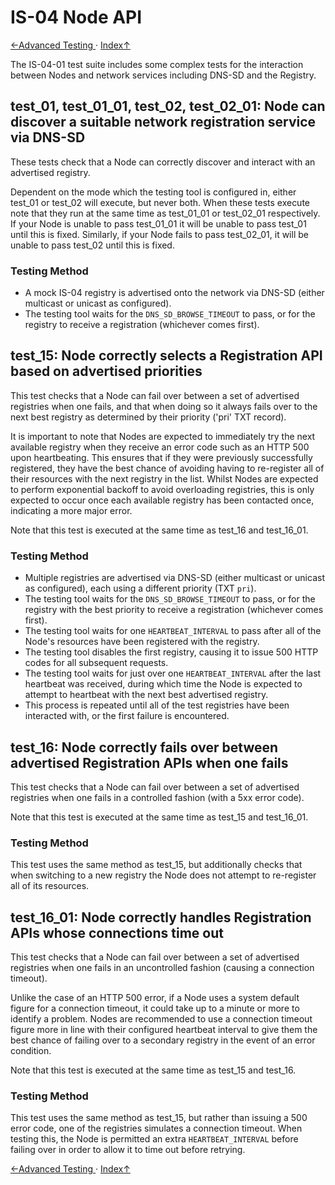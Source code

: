 # IS-04 Node API

[←Advanced Testing ](6.0._Advanced_Testing.md) · [ Index↑ ](..)

The IS-04-01 test suite includes some complex tests for the interaction between Nodes and network services including DNS-SD and the Registry.

## test_01, test_01_01, test_02, test_02_01: Node can discover a suitable network registration service via DNS-SD

These tests check that a Node can correctly discover and interact with an advertised registry.

Dependent on the mode which the testing tool is configured in, either test_01 or test_02 will execute, but never both. When these tests execute note that they run at the same time as test_01_01 or test_02_01 respectively. If your Node is unable to pass test_01_01 it will be unable to pass test_01 until this is fixed. Similarly, if your Node fails to pass test_02_01, it will be unable to pass test_02 until this is fixed.

### Testing Method

*   A mock IS-04 registry is advertised onto the network via DNS-SD (either multicast or unicast as configured).
*   The testing tool waits for the `DNS_SD_BROWSE_TIMEOUT` to pass, or for the registry to receive a registration (whichever comes first).

## test_15: Node correctly selects a Registration API based on advertised priorities

This test checks that a Node can fail over between a set of advertised registries when one fails, and that when doing so it always fails over to the next best registry as determined by their priority ('pri' TXT record).

It is important to note that Nodes are expected to immediately try the next available registry when they receive an error code such as an HTTP 500 upon heartbeating. This ensures that if they were previously successfully registered, they have the best chance of avoiding having to re-register all of their resources with the next registry in the list. Whilst Nodes are expected to perform exponential backoff to avoid overloading registries, this is only expected to occur once each available registry has been contacted once, indicating a more major error.

Note that this test is executed at the same time as test_16 and test_16_01.

### Testing Method

*   Multiple registries are advertised via DNS-SD (either multicast or unicast as configured), each using a different priority (TXT `pri`).
*   The testing tool waits for the `DNS_SD_BROWSE_TIMEOUT` to pass, or for the registry with the best priority to receive a registration (whichever comes first).
*   The testing tool waits for one `HEARTBEAT_INTERVAL` to pass after all of the Node's resources have been registered with the registry.
*   The testing tool disables the first registry, causing it to issue 500 HTTP codes for all subsequent requests.
*   The testing tool waits for just over one `HEARTBEAT_INTERVAL` after the last heartbeat was received, during which time the Node is expected to attempt to heartbeat with the next best advertised registry.
*   This process is repeated until all of the test registries have been interacted with, or the first failure is encountered.

## test_16: Node correctly fails over between advertised Registration APIs when one fails

This test checks that a Node can fail over between a set of advertised registries when one fails in a controlled fashion (with a 5xx error code).

Note that this test is executed at the same time as test_15 and test_16_01.

### Testing Method

This test uses the same method as test_15, but additionally checks that when switching to a new registry the Node does not attempt to re-register all of its resources.

## test_16_01: Node correctly handles Registration APIs whose connections time out

This test checks that a Node can fail over between a set of advertised registries when one fails in an uncontrolled fashion (causing a connection timeout).

Unlike the case of an HTTP 500 error, if a Node uses a system default figure for a connection timeout, it could take up to a minute or more to identify a problem. Nodes are recommended to use a connection timeout figure more in line with their configured heartbeat interval to give them the best chance of failing over to a secondary registry in the event of an error condition.

Note that this test is executed at the same time as test_15 and test_16.

### Testing Method

This test uses the same method as test_15, but rather than issuing a 500 error code, one of the registries simulates a connection timeout. When testing this, the Node is permitted an extra `HEARTBEAT_INTERVAL` before failing over in order to allow it to time out before retrying.

[←Advanced Testing ](6.0._Advanced_Testing.md) · [ Index↑ ](..)
